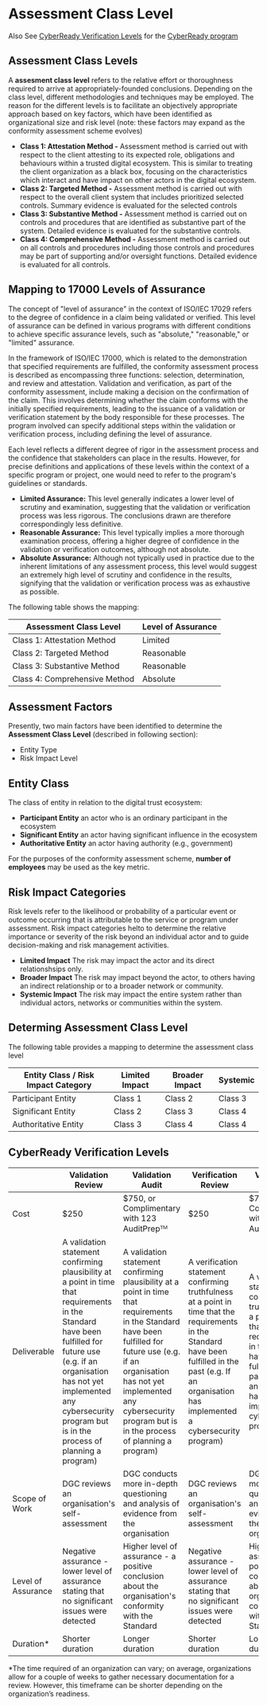 # Assessment Class Level

Also See [CyberReady Verification Levels](#cyberready-verification-levels) for the [CyberReady program](https://dgc-cgn.org/product/cyberready/)

## Assessment Class Levels

A **assesment class level** refers to the relative effort or thoroughness required to arrive at appropriately-founded conclusions. Depending on the class level, different methodologies and techniques may be employed. The reason for the different levels is to facilitate an objectively appropriate approach based on key factors, which have been identified as organizational size and risk level (note: these factors may expand as the conformity assessment scheme evolves)

* **Class 1: Attestation Method -**  Assessment method is carried out with respect to the client attesting to its expected role, obligations and behaviours within a trusted digital ecosystem. This is similar to treating the client organization as a black box, focusing on the characteristics which interact and have impact on other actors in the digital ecosystem.
* **Class 2: Targeted Method -** Assessment method is carried out with respect to the overall client system that includes prioritized selected controls. Summary evidence is evaluated for the selected controls
* **Class 3: Substantive Method -** Assessment method is carried out on controls and procedures that are identified as substantive part of the system. Detailed evidence is evaluated for the substantive controls.
* **Class 4: Comprehensive Method -** Assessment method is carried out on all controls and procedures including those controls and procedures may be part of supporting and/or oversight functions. Detailed evidence is evaluated for all controls.

## Mapping to 17000 Levels of Assurance

The concept of "level of assurance" in the context of ISO/IEC 17029 refers to the degree of confidence in a claim being validated or verified. This level of assurance can be defined in various programs with different conditions to achieve specific assurance levels, such as "absolute," "reasonable," or "limited" assurance​​.

In the framework of ISO/IEC 17000, which is related to the demonstration that specified requirements are fulfilled, the conformity assessment process is described as encompassing three functions: selection, determination, and review and attestation. Validation and verification, as part of the conformity assessment, include making a decision on the confirmation of the claim. This involves determining whether the claim conforms with the initially specified requirements, leading to the issuance of a validation or verification statement by the body responsible for these processes. The program involved can specify additional steps within the validation or verification process, including defining the level of assurance​​.

Each level reflects a different degree of rigor in the assessment process and the confidence that stakeholders can place in the results. However, for precise definitions and applications of these levels within the context of a specific program or project, one would need to refer to the program's guidelines or standards.

* **Limited Assurance:** This level generally indicates a lower level of scrutiny and examination, suggesting that the validation or verification process was less rigorous. The conclusions drawn are therefore correspondingly less definitive.
* **Reasonable Assurance:** This level typically implies a more thorough examination process, offering a higher degree of confidence in the validation or verification outcomes, although not absolute.
* **Absolute Assurance:** Although not typically used in practice due to the inherent limitations of any assessment process, this level would suggest an extremely high level of scrutiny and confidence in the results, signifying that the validation or verification process was as exhaustive as possible.

The following table shows the mapping:

|Assessment Class Level|Level of Assurance|
|---|---|
|Class 1: Attestation Method|Limited|
|Class 2: Targeted Method|Reasonable|
|Class 3: Substantive Method|Reasonable|
|Class 4: Comprehensive Method|Absolute|

## Assessment Factors

Presently, two main factors have been identified to determine the **Assessment Class Level** (described in following section):

* Entity Type
* Risk Impact Level

## Entity Class

The class of entity in relation to the digital trust ecosystem:

* **Participant Entity** an actor who is an ordinary participant in the ecosystem
* **Significant Entity** an actor having significant influence in the ecosystem
* **Authoritative Entity** an actor having authority (e.g., government)

For the purposes of the conformity assessment scheme, **number of employees** may be used as the key metric.

## Risk Impact Categories

Risk levels refer to the likelihood or probability of a particular event or outcome occurring that is attributable to the service or program under assessment. Risk impact categories helto to determine the relative importance or severity of the risk beyond an individual actor and to guide decision-making and risk management activities.

* **Limited Impact** The risk may impact the actor and its direct relationshsips only.
* **Broader Impact** The risk may impact beyond the actor, to others having an indirect relationship or to a broader network or community.
* **Systemic Impact** The risk may impact the entire system rather than individual actors, networks or communities within the system.

## Determing Assessment Class Level

The following table provides a mapping to determine the assessment class level

|Entity Class / Risk Impact Category|Limited Impact|Broader Impact|Systemic|
|---|---|---|---|
|Participant Entity |Class 1|Class 2|Class 3|
|Significant Entity|Class 2|Class 3|Class 4|
|Authoritative Entity |Class 3|Class 4|Class 4|


## CyberReady Verification Levels
||Validation Review|Validation Audit|Verification Review|Verification Audit|
|---|---|---|---|---|
|Cost|$250|$750, or Complimentary with 123 AuditPrepᵀᴹ|$250|$750, or Complimentary with 123 AuditPrepᵀᴹ|
|Deliverable|A validation statement confirming plausibility at a point in time that requirements in the Standard have been fulfilled for future use (e.g. if an organisation has not yet implemented any cybersecurity program but is in the process of planning a program)|A validation statement confirming plausibility at a point in time that requirements in the Standard have been fulfilled for future use (e.g. if an organisation has not yet implemented any cybersecurity program but is in the process of planning a program)|A verification statement confirming truthfulness at a point in time that the requirements in the Standard have been fulfilled in the past (e.g. If an organisation has implemented a cybersecurity program)|A verification statement confirming truthfulness at a point in time that the requirements in the Standard have been fulfilled in the past (e.g. If anorganisation has implemented a cybersecurity program)|
|Scope of Work|DGC reviews an organisation's self-assessment|DGC conducts more in-depth questioning and analysis of evidence from the organisation|DGC reviews an organisation's self-assessment|DGC conducts more in-depth questioning and analysis of evidence from the organisation|
|Level of Assurance|Negative assurance - lower level of assurance stating that no significant issues were detected|Higher level of assurance - a positive conclusion about the organisation's conformity with the Standard|Negative assurance - lower level of assurance stating that no significant issues were detected|Higher level of assurance - a positive conclusion about the organisation's conformity with the Standard|
|Duration*|Shorter duration|Longer duration|Shorter duration|Longer duration|

*The time required of an organization can vary; on average, organizations allow for a couple of weeks to gather necessary documentation for a review. However, this timeframe can be shorter depending on the organization’s readiness.



